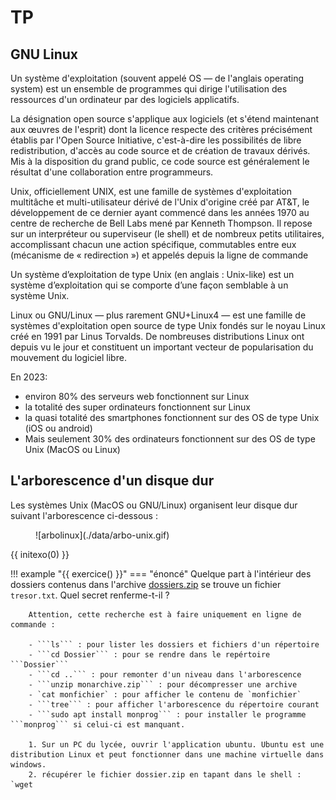 # TP

## GNU Linux

Un système d'exploitation (souvent appelé OS — de l'anglais operating system) est un ensemble de programmes qui dirige l'utilisation des ressources d'un ordinateur par des logiciels applicatifs.

La désignation open source s'applique aux logiciels (et s'étend maintenant aux œuvres de l'esprit) dont la licence respecte des critères précisément établis par l'Open Source Initiative, c'est-à-dire les possibilités de libre redistribution, d'accès au code source et de création de travaux dérivés. Mis à la disposition du grand public, ce code source est généralement le résultat d'une collaboration entre programmeurs.

Unix, officiellement UNIX, est une famille de systèmes d'exploitation multitâche et multi-utilisateur dérivé de l'Unix d'origine créé par AT&T, le développement de ce dernier ayant commencé dans les années 1970 au centre de recherche de Bell Labs mené par Kenneth Thompson. Il repose sur un interpréteur ou superviseur (le shell) et de nombreux petits utilitaires, accomplissant chacun une action spécifique, commutables entre eux (mécanisme de « redirection ») et appelés depuis la ligne de commande

Un système d’exploitation de type Unix (en anglais : Unix-like) est un système d’exploitation qui se comporte d’une façon semblable à un système Unix.

Linux ou GNU/Linux — plus rarement GNU+Linux4 — est une famille de systèmes d'exploitation open source de type Unix fondés sur le noyau Linux créé en 1991 par Linus Torvalds. De nombreuses distributions Linux ont depuis vu le jour et constituent un important vecteur de popularisation du mouvement du logiciel libre.

En 2023:

- environ 80% des serveurs web fonctionnent sur Linux
- la totalité des super ordinateurs fonctionnent sur Linux
- la quasi totalité des smartphones fonctionnent sur des OS de type Unix (iOS ou android)
- Mais seulement 30% des ordinateurs fonctionnent sur des OS de type Unix (MacOS ou Linux)




## L'arborescence d'un disque dur
Les systèmes Unix (MacOS ou GNU/Linux) organisent leur disque dur suivant l'arborescence ci-dessous :
<figure markdown>
![arbolinux](./data/arbo-unix.gif)
</figure>

{{ initexo(0) }}


!!! example "{{ exercice() }}"
    === "énoncé"
        Quelque part à l'intérieur des dossiers contenus dans l'archive [dossiers.zip](./data/dossiers.zip) se trouve un fichier ```tresor.txt```. Quel secret renferme-t-il ?

        Attention, cette recherche est à faire uniquement en ligne de commande :

        - ```ls``` : pour lister les dossiers et fichiers d'un répertoire
        - ```cd Dossier``` : pour se rendre dans le repértoire ```Dossier```
        - ```cd ..``` : pour remonter d'un niveau dans l'arborescence
        - ```unzip monarchive.zip``` : pour décompresser une archive
        - `cat monfichier` : pour afficher le contenu de `monfichier`
        - ```tree``` : pour afficher l'arborescence du répertoire courant
        - ```sudo apt install monprog``` : pour installer le programme ```monprog``` si celui-ci est manquant.

        1. Sur un PC du lycée, ouvrir l'application ubuntu. Ubuntu est une distribution Linux et peut fonctionner dans une machine virtuelle dans windows.
        2. récupérer le fichier dossier.zip en tapant dans le shell : `wget 